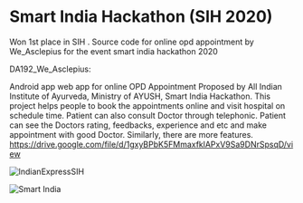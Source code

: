 # Smart India Hackathon (SIH 2020)
Won 1st place in SIH . Source code for online opd appointment by We_Asclepius for the event smart india hackathon  2020

DA192_We_Asclepius:

Android app web app for online OPD Appointment Proposed by All Indian Institute of Ayurveda, Ministry of AYUSH, Smart India Hackathon. This project helps people to book the appointments online and visit hospital on schedule time. Patient can also consult Doctor through telephonic. Patient can see the Doctors rating, feedbacks, experience and etc and make appointment with good Doctor. Similarly, there are more features. 
https://drive.google.com/file/d/1gxyBPbK5FMmaxfklAPxV9Sa9DNrSpsqD/view

![IndianExpressSIH](https://user-images.githubusercontent.com/46131266/162588053-459e8b98-1252-477b-a3cb-bcc618e23f1b.jpeg)

![Smart India](https://user-images.githubusercontent.com/46131266/162588042-8fd3528d-ee95-4dcb-bc78-20d989ded80f.PNG)

